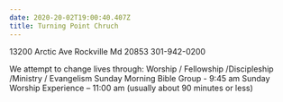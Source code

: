 ```yaml
---
date: 2020-20-02T19:00:40.407Z
title: Turning Point Chruch
---
```

13200 Arctic Ave Rockville Md 20853 301-942-0200

We attempt to change lives through: Worship / Fellowship /Discipleship /Ministry / Evangelism
Sunday Morning Bible Group - 9:45 am
Sunday Worship Experience – 11:00 am (usually about 90 minutes or less)
